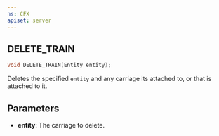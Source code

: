 ```yaml
---
ns: CFX
apiset: server
---
```

## DELETE_TRAIN

```c
void DELETE_TRAIN(Entity entity);
```

Deletes the specified `entity` and any carriage its attached to, or that is attached to it.

## Parameters
* **entity**: The carriage to delete.
